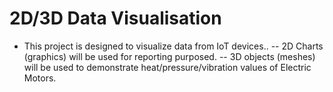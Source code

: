 # 2D/3D Data Visualisation

- This project is designed to visualize data from IoT devices..
-- 2D Charts (graphics) will be used for reporting purposed.
-- 3D objects (meshes) will be used to demonstrate heat/pressure/vibration values of Electric Motors.



